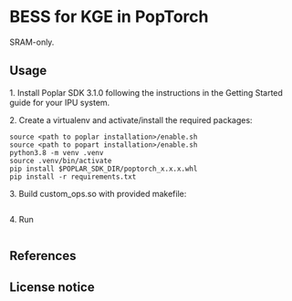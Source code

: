 # BESS for KGE in PopTorch

SRAM-only.

## Usage
1\. Install Poplar SDK 3.1.0 following the instructions in the Getting Started guide for your IPU system.

2\. Create a virtualenv and activate/install the required packages:
```
source <path to poplar installation>/enable.sh
source <path to popart installation>/enable.sh
python3.8 -m venv .venv
source .venv/bin/activate
pip install $POPLAR_SDK_DIR/poptorch_x.x.x.whl
pip install -r requirements.txt 
```

3\. Build custom_ops.so with provided makefile:
```
```

4\. Run
```
```

## References

## License notice

